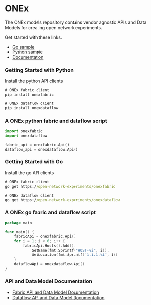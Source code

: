 # ONEx 
The ONEx models repository contains vendor agnostic APIs and Data Models for creating open network experiments.

Get started with these links.
- [Go sample](#a-go-fabric-and-dataflow-script)
- [Python sample](#a-python-fabric-and-dataflow-script)
- [Documentation](#api-and-data-model-documentation)

### Getting Started with Python
Install the python API clients
```cmd
# ONEx fabric client
pip install onexfabric

# ONEx dataflow client
pip install onexdataflow
```

### A ONEx python fabric and dataflow script
```python
import onexfabric
import onexdataflow

fabric_api = onexfabric.Api()
dataflow_api = onexdataflow.Api()
```

### Getting Started with Go
Install the go API clients
```cmd
# ONEx fabric client
go get https://open-network-experiments/onexfabric

# ONEx dataflow client
go get https://open-network-experiments/onexdataflow
```
### A ONEx go fabric and dataflow script
```go
package main

func main() {
    fabricApi = onexfabric.Api()
    for i = 1; i < 6; i++ {
        fabricApi.Hosts().Add().
            SetName(fmt.Sprintf("HOST-%i", i)).
            SetLocation(fmt.Sprintf("1.1.1.%i", i))
    }
    dataflowApi = onexdataflow.Api()
}
```
### API and Data Model Documentation
- [Fabric API and Data Model Documentation](https://open-network-experiments/fabric_openapi.html)
- [Dataflow API and Data Model Documentation](https://open-network-experiments/dataflow_openapi.html)
